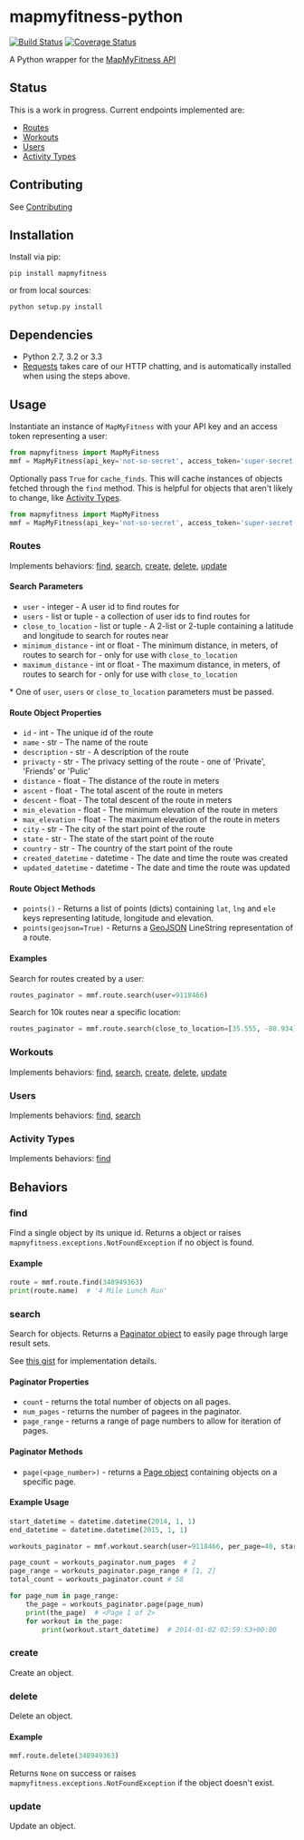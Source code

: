 # mapmyfitness-python

[![Build Status](https://api.travis-ci.org/JasonSanford/mapmyfitness-python.png?branch=master)](https://travis-ci.org/JasonSanford/mapmyfitness-python)&nbsp;[![Coverage Status](https://coveralls.io/repos/JasonSanford/mapmyfitness-python/badge.png?branch=master)](https://coveralls.io/r/JasonSanford/mapmyfitness-python?branch=master)

A Python wrapper for the [MapMyFitness API](https://developer.mapmyapi.com/)

## Status

This is a work in progress. Current endpoints implemented are:

* [Routes](#routes)
* [Workouts](#workouts)
* [Users](#users)
* [Activity Types](#activity-types)

## Contributing

See [Contributing](CONTRIBUTING.md)

## Installation

Install via pip:

    pip install mapmyfitness

or from local sources:

    python setup.py install

## Dependencies

* Python 2.7, 3.2 or 3.3
* [Requests](http://docs.python-requests.org/en/latest/) takes care of our HTTP chatting, and is automatically installed when using the steps above.

## Usage

Instantiate an instance of `MapMyFitness` with your API key and an access token representing a user:

```python
from mapmyfitness import MapMyFitness
mmf = MapMyFitness(api_key='not-so-secret', access_token='super-secret')
```

Optionally pass `True` for `cache_finds`. This will cache instances of objects fetched through the `find` method. This is helpful for objects that aren't likely to change, like [Activity Types](#activity-type).

```python
from mapmyfitness import MapMyFitness
mmf = MapMyFitness(api_key='not-so-secret', access_token='super-secret', cache_finds=True)
```

### Routes

Implements behaviors: [find](#find), [search](#search), [create](#create), [delete](#delete), [update](#update)

#### Search Parameters

* `user` - integer - A user id to find routes for
* `users` - list or tuple - a collection of user ids to find routes for
* `close_to_location` - list or tuple - A 2-list or 2-tuple containing a latitude and longitude to search for routes near
* `minimum_distance` - int or float - The minimum distance, in meters, of routes to search for - only for use with `close_to_location`
* `maximum_distance` - int or float - The maximum distance, in meters, of routes to search for - only for use with `close_to_location`

\* One of `user`, `users` or `close_to_location` parameters must be passed.

#### Route Object Properties

* `id` - int - The unique id of the route
* `name` - str - The name of the route
* `description` - str - A description of the route
* `privacty` - str - The privacy setting of the route - one of 'Private', 'Friends' or 'Pulic'
* `distance` - float - The distance of the route in meters
* `ascent` - float - The total ascent of the route in meters
* `descent` - float - The total descent of the route in meters
* `min_elevation` - float - The minimum elevation of the route in meters
* `max_elevation` - float - The maximum elevation of the route in meters
* `city` - str - The city of the start point of the route
* `state` - str - The state of the start point of the route
* `country` - str - The country of the start point of the route
* `created_datetime` - datetime - The date and time the route was created
* `updated_datetime` - datetime - The date and time the route was updated

#### Route Object Methods

* `points()` - Returns a list of points (dicts) containing `lat`, `lng` and `ele` keys representing latitude, longitude and elevation.
* `points(geojson=True)` - Returns a [GeoJSON](http://geojson.org) LineString representation of a route.

#### Examples

Search for routes created by a user:

```python
routes_paginator = mmf.route.search(user=9118466)
```

Search for 10k routes near a specific location:

```python
routes_paginator = mmf.route.search(close_to_location=[35.555, -80.934], minimum_distance=9000, maximum_distance=11000)
```

### Workouts

Implements behaviors: [find](#find), [search](#search), [create](#create), [delete](#delete), [update](#update)

### Users

Implements behaviors: [find](#find), [search](#search)

### Activity Types

Implements behaviors: [find](#find)

## Behaviors

### find

Find a single object by its unique id. Returns a object or raises `mapmyfitness.exceptions.NotFoundException` if no object is found.

#### Example

```python
route = mmf.route.find(348949363)
print(route.name)  # '4 Mile Lunch Run'
```

### search

Search for objects. Returns a [Paginator object](https://github.com/JasonSanford/mapmyfitness-python/blob/master/mapmyfitness/paginator.py#L8) to easily page through large result sets.

See [this gist](https://gist.github.com/JasonSanford/ddbe06832e5d17061b8a) for implementation details.

#### Paginator Properties

* `count` - returns the total number of objects on all pages.
* `num_pages` - returns the number of pagees in the paginator.
* `page_range` - returns a range of page numbers to allow for iteration of pages.

#### Paginator Methods

* `page(<page_number>)` - returns a [Page object](https://github.com/JasonSanford/mapmyfitness-python/blob/master/mapmyfitness/paginator.py#L63) containing objects on a specific page.

#### Example Usage

```python
start_datetime = datetime.datetime(2014, 1, 1)
end_datetime = datetime.datetime(2015, 1, 1)

workouts_paginator = mmf.workout.search(user=9118466, per_page=40, started_after=start_datetime, started_before=end_datetime)

page_count = workouts_paginator.num_pages  # 2
page_range = workouts_paginator.page_range # [1, 2]
total_count = workouts_paginator.count # 58

for page_num in page_range:
    the_page = workouts_paginator.page(page_num)
    print(the_page)  # <Page 1 of 2>
    for workout in the_page:
        print(workout.start_datetime)  # 2014-01-02 02:59:53+00:00
```

### create

Create an object.

### delete

Delete an object.

#### Example

```python
mmf.route.delete(348949363)
```

Returns `None` on success or raises `mapmyfitness.exceptions.NotFoundException` if the object doesn't exist.

### update

Update an object.
